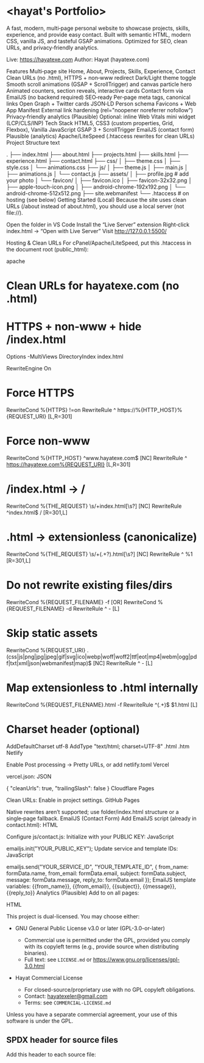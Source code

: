 # <hayat's Portfolio>


A fast, modern, multi‑page personal website to showcase projects, skills, experience, and provide easy contact. Built with semantic HTML, modern CSS, vanilla JS, and tasteful GSAP animations. Optimized for SEO, clean URLs, and privacy‑friendly analytics.

Live: https://hayatexe.com
Author: Hayat (hayatexe.com)

Features
Multi‑page site
Home, About, Projects, Skills, Experience, Contact
Clean URLs (no .html), HTTPS + non‑www redirect
Dark/Light theme toggle
Smooth scroll animations (GSAP + ScrollTrigger) and canvas particle hero
Animated counters, section reveals, interactive cards
Contact form via EmailJS (no backend required)
SEO‑ready
Per‑page meta tags, canonical links
Open Graph + Twitter cards
JSON‑LD Person schema
Favicons + Web App Manifest
External link hardening (rel="noopener noreferrer nofollow")
Privacy‑friendly analytics (Plausible)
Optional: inline Web Vitals mini widget (LCP/CLS/INP)
Tech Stack
HTML5, CSS3 (custom properties, Grid, Flexbox), Vanilla JavaScript
GSAP 3 + ScrollTrigger
EmailJS (contact form)
Plausible (analytics)
Apache/LiteSpeed (.htaccess rewrites for clean URLs)
Project Structure
text

.
├── index.html
├── about.html
├── projects.html
├── skills.html
├── experience.html
├── contact.html
├── css/
│   ├── theme.css
│   ├── style.css
│   └── animations.css
├── js/
│   ├── theme.js
│   ├── main.js
│   ├── animations.js
│   └── contact.js
├── assets/
│   ├── profile.jpg           # add your photo
│   └── favicon/
│       ├── favicon.ico
│       ├── favicon-32x32.png
│       ├── apple-touch-icon.png
│       ├── android-chrome-192x192.png
│       └── android-chrome-512x512.png
├── site.webmanifest
└── .htaccess                 # on hosting (see below)
Getting Started (Local)
Because the site uses clean URLs (/about instead of about.html), you should use a local server (not file://).

Open the folder in VS Code
Install the “Live Server” extension
Right‑click index.html → “Open with Live Server”
Visit http://127.0.0.1:5500/

Hosting & Clean URLs
For cPanel/Apache/LiteSpeed, put this .htaccess in the document root (public_html):

apache

# Clean URLs for hayatexe.com (no .html)
# HTTPS + non‑www + hide /index.html

Options -MultiViews
DirectoryIndex index.html

RewriteEngine On

# Force HTTPS
RewriteCond %{HTTPS} !=on
RewriteRule ^ https://%{HTTP_HOST}%{REQUEST_URI} [L,R=301]

# Force non‑www
RewriteCond %{HTTP_HOST} ^www\.hayatexe\.com$ [NC]
RewriteRule ^ https://hayatexe.com%{REQUEST_URI} [L,R=301]

# /index.html -> /
RewriteCond %{THE_REQUEST} \s/+index\.html[\s?] [NC]
RewriteRule ^index\.html$ / [R=301,L]

# .html -> extensionless (canonicalize)
RewriteCond %{THE_REQUEST} \s/+(.+?)\.html[\s?] [NC]
RewriteRule ^ %1 [R=301,L]

# Do not rewrite existing files/dirs
RewriteCond %{REQUEST_FILENAME} -f [OR]
RewriteCond %{REQUEST_FILENAME} -d
RewriteRule ^ - [L]

# Skip static assets
RewriteCond %{REQUEST_URI} \.(css|js|png|jpg|jpeg|gif|svg|ico|webp|woff|woff2|ttf|eot|mp4|webm|ogg|pdf|txt|xml|json|webmanifest|map)$ [NC]
RewriteRule ^ - [L]

# Map extensionless to .html internally
RewriteCond %{REQUEST_FILENAME}\.html -f
RewriteRule ^(.+)$ $1.html [L]

# Charset header (optional)
AddDefaultCharset utf-8
AddType "text/html; charset=UTF-8" .html .htm
Netlify

Enable Post processing → Pretty URLs, or add netlify.toml
Vercel

vercel.json:
JSON

{
  "cleanUrls": true,
  "trailingSlash": false
}
Cloudflare Pages

Clean URLs: Enable in project settings.
GitHub Pages

Native rewrites aren’t supported; use folder/index.html structure or a single‑page fallback.
EmailJS (Contact Form)
Add EmailJS script (already in contact.html):
HTML

<script src="https://cdn.jsdelivr.net/npm/@emailjs/browser@3/dist/email.min.js"></script>
Configure js/contact.js:
Initialize with your PUBLIC KEY:
JavaScript

emailjs.init("YOUR_PUBLIC_KEY");
Update service and template IDs:
JavaScript

emailjs.send("YOUR_SERVICE_ID", "YOUR_TEMPLATE_ID", {
  from_name: formData.name,
  from_email: formData.email,
  subject: formData.subject,
  message: formData.message,
  reply_to: formData.email
});
EmailJS template variables:
{{from_name}}, {{from_email}}, {{subject}}, {{message}}, {{reply_to}}
Analytics (Plausible)
Add to <head> on all pages:

HTML

<script defer data-domain="hayatexe.com" src="https://plausible.io/js/script.js"></script>



This project is dual-licensed. You may choose either:

- GNU General Public License v3.0 or later (GPL-3.0-or-later)
  - Commercial use is permitted under the GPL, provided you comply with its copyleft terms (e.g., provide source when distributing binaries).
  - Full text: see `LICENSE.md` or https://www.gnu.org/licenses/gpl-3.0.html

- Hayat Commercial License
  - For closed-source/proprietary use with no GPL copyleft obligations.
  - Contact: hayatexeler@gmail.com
  - Terms: see `COMMERCIAL-LICENSE.md`

Unless you have a separate commercial agreement, your use of this software is under the GPL.

## SPDX header for source files

Add this header to each source file: